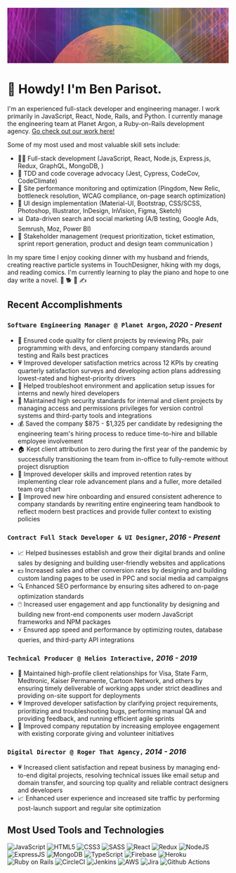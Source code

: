![ben parisot header image](imgs/bp-header1.gif)


# :wave: Howdy! I'm Ben Parisot. 

I'm an experienced full-stack developer and engineering manager. I work primarily in JavaScript, React, Node, Rails, and Python. I currently manage the engineering team at Planet Argon, a Ruby-on-Rails development agency. [Go check out our work here!](https://www.planetargon.com/work)

Some of my most used and most valuable skill sets include:
- :technologist: Full-stack development (JavaScript, React, Node.js, Express.js, Redux, GraphQL, MongoDB, )
- :test_tube: TDD and code coverage advocacy (Jest, Cypress, CodeCov, CodeClimate)
- :eyes: Site performance monitoring and optimization (Pingdom, New Relic, bottleneck resolution, WCAG compliance, on-page search optimization)
- :art: UI design implementation (Material-UI, Bootstrap, CSS/SCSS, Photoshop, Illustrator, InDesign, InVision, Figma, Sketch)
- :bar_chart: Data-driven search and social marketing (A/B testing, Google Ads, Semrush, Moz, Power BI)
- :busts_in_silhouette: Stakeholder management (request prioritization, ticket estimation, sprint report generation, product and design team communication )

In my spare time I enjoy cooking dinner with my husband and friends, creating reactive particle systems in TouchDesigner, hiking with my dogs, and reading comics. I'm currently learning to play the piano and hope to one day write a novel. :two_men_holding_hands: :dog2: :musical_keyboard: :writing_hand:

## Recent Accomplishments
### **`Software Engineering Manager @ Planet Argon`**, *2020 - Present*
- :guard: Ensured code quality for client projects by reviewing PRs, pair programming with devs, and enforcing company standards around testing and Rails best practices
- :heartpulse: Improved developer satisfaction metrics across 12 KPIs by creating quarterly satisfaction surveys and developing action plans addressing lowest-rated and highest-priority drivers
- :thinking: Helped troubleshoot environment and application setup issues for interns and newly hired developers
- :closed_lock_with_key: Maintained high security standards for internal and client projects by managing access and permissions privileges for version control systems and third-party tools and integrations
- :moneybag: Saved the company $875 - $1,325 per candidate by redesigning the engineering team's hiring process to reduce time-to-hire and billable employee involvement
- :house: Kept client attribution to zero during the first year of the pandemic by successfully transitioning the team from in-office to fully-remote without project disruption
- :bust_in_silhouette: Improved developer skills and improved retention rates by implementing clear role advancement plans and a fuller, more detailed team org chart
- :blue_book: Improved new hire onboarding and ensured consistent adherence to company standards by rewriting entire engineering team handbook to reflect modern best practices and provide fuller context to existing policies

### **`Contract Full Stack Developer & UI Designer`**, *2016 - Present*
- :chart_with_upwards_trend: Helped businesses establish and grow their digital brands and online sales by designing and building user-friendly websites and applications
- :dollar: Increased sales and other conversion rates by designing and building custom landing pages to be used in PPC and social media ad campaigns 
- :mag: Enhanced SEO performance by ensuring sites adhered to on-page optimization standards
- :computer_mouse: Increased user engagement and app functionality by designing and building new front-end components user modern JavaScript frameworks and NPM packages
- :zap: Ensured app speed and performance by optimizing routes, database queries, and third-party API integrations

### **`Technical Producer @ Helios Interactive,`** *2016 - 2019*
- :bust_in_silhouette: Maintained high-profile client relationships for Visa, State Farm, Medtronic, Kaiser Permanente, Cartoon Network, and others by ensuring timely deliverable of working apps under strict deadlines and providing on-site support for deployments
- :heartpulse: Improved developer satisfaction by clarifying project requirements, prioritizing and troubleshooting bugs, performing manual QA and providing feedback, and running efficient agile sprints
- :hugs: Improved company reputation by increasing employee engagement with existing corporate giving and volunteer initiatives

### **`Digital Director @ Roger That Agency,`** *2014 - 2016*
- :heartpulse: Increased client satisfaction and repeat business by managing end-to-end digital projects, resolving technical issues like email setup and domain transfer, and sourcing top quality and reliable contract designers and developers
- :chart_with_upwards_trend: Enhanced user experience and increased site traffic by performing post-launch support and regular site optimization

## Most Used Tools and Technologies

![JavaScript](https://img.shields.io/badge/JavaScript-323330?style=for-the-badge&logo=javascript&logoColor=F7DF1E)
![HTML5](https://img.shields.io/badge/HTML5-E34F26?style=for-the-badge&logo=html5&logoColor=white)
![CSS3](https://img.shields.io/badge/CSS3-1572B6?style=for-the-badge&logo=css3&logoColor=white)
![SASS](https://img.shields.io/badge/Sass-CC6699?style=for-the-badge&logo=sass&logoColor=white)
![React](https://img.shields.io/badge/React-20232A?style=for-the-badge&logo=react&logoColor=61DAFB)
![Redux](https://img.shields.io/badge/Redux-593D88?style=for-the-badge&logo=redux&logoColor=white)
![NodeJS](https://img.shields.io/badge/Node.js-339933?style=for-the-badge&logo=nodedotjs&logoColor=white)
![ExpressJS](https://img.shields.io/badge/Express.js-000000?style=for-the-badge&logo=express&logoColor=white)
![MongoDB](https://img.shields.io/badge/MongoDB-4EA94B?style=for-the-badge&logo=mongodb&logoColor=white)
![TypeScript](https://img.shields.io/badge/TypeScript-007ACC?style=for-the-badge&logo=typescript&logoColor=white)
![Firebase](https://img.shields.io/badge/firebase-ffca28?style=for-the-badge&logo=firebase&logoColor=black)
![Heroku](https://img.shields.io/badge/Heroku-430098?style=for-the-badge&logo=heroku&logoColor=white)
![Ruby on Rails](https://img.shields.io/badge/Ruby_on_Rails-CC0000?style=for-the-badge&logo=ruby-on-rails&logoColor=white)
![CircleCI](https://img.shields.io/badge/circleci-343434?style=for-the-badge&logo=circleci&l)
![Jenkins](https://img.shields.io/badge/Jenkins-D24939?style=for-the-badge&logo=Jenkins&logoColor=white)
![AWS](https://img.shields.io/badge/Amazon_AWS-FF9900?style=for-the-badge&logo=amazonaws&logoColor=white)
![Jira](https://img.shields.io/badge/Jira-0052CC?style=for-the-badge&logo=Jira&logoColor=white)
![Github Actions](https://img.shields.io/badge/Github%20Actions-282a2e?style=for-the-badge&logo=githubactions&logoColor=367cfe)
